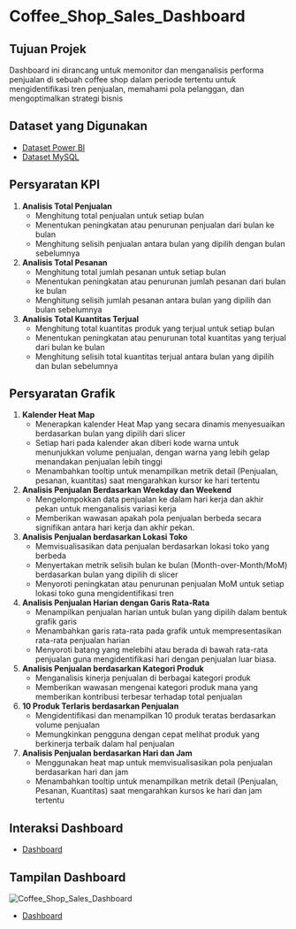 # Coffee_Shop_Sales_Dashboard

## Tujuan Projek
Dashboard ini dirancang untuk memonitor dan menganalisis performa penjualan di sebuah coffee shop dalam periode tertentu untuk mengidentifikasi tren penjualan, memahami pola pelanggan, dan mengoptimalkan strategi bisnis

## Dataset yang Digunakan
- <a href="https://github.com/ifanapridarahman/Coffee_Shop_Sales_Dashboard/blob/main/Coffee%20Shop%20Sales.xlsx">Dataset Power BI</a>
- <a href="https://github.com/ifanapridarahman/Coffee_Shop_Sales_Dashboard/blob/main/Coffee%20Shop%20Sales.csv">Dataset MySQL</a>

## Persyaratan KPI
1. **Analisis Total Penjualan**
   - Menghitung total penjualan untuk setiap bulan
   - Menentukan peningkatan atau penurunan penjualan dari bulan ke bulan
   - Menghitung selisih penjualan antara bulan yang dipilih dengan bulan sebelumnya
2. **Analisis Total Pesanan**
   - Menghitung total jumlah pesanan untuk setiap bulan
   - Menentukan peningkatan atau penurunan jumlah pesanan dari bulan ke bulan
   - Menghitung selisih jumlah pesanan antara bulan yang dipilih dan bulan sebelumnya
3. **Analisis Total Kuantitas Terjual**
   - Menghitung total kuantitas produk yang terjual untuk setiap bulan
   - Menentukan peningkatan atau penurunan total kuantitas yang terjual dari bulan ke bulan
   - Menghitung selisih total kuantitas terjual antara bulan yang dipilih dan bulan sebelumnya

## Persyaratan Grafik
1. **Kalender Heat Map**
   - Menerapkan kalender Heat Map yang secara dinamis menyesuaikan berdasarkan bulan yang dipilih dari slicer
   - Setiap hari pada kalender akan diberi kode warna untuk menunjukkan volume penjualan, dengan warna yang lebih gelap menandakan penjualan lebih tinggi
   - Menambahkan tooltip untuk menampilkan metrik detail (Penjualan, pesanan, kuantitas) saat mengarahkan kursor ke hari tertentu
2. **Analisis Penjualan Berdasarkan Weekday dan Weekend**
   - Mengelompokkan data penjualan ke dalam hari kerja dan akhir pekan untuk menganalisis variasi kerja
   - Memberikan wawasan apakah pola penjualan berbeda secara signifikan antara hari kerja dan akhir pekan.
3. **Analisis Penjualan berdasarkan Lokasi Toko**
   - Memvisualisasikan data penjualan berdasarkan lokasi toko yang berbeda
   - Menyertakan metrik selisih bulan ke bulan (Month-over-Month/MoM) berdasarkan bulan yang dipilih di slicer
   - Menyoroti peningkatan atau penurunan penjualan MoM untuk setiap lokasi toko guna mengidentifikasi tren
4. **Analisis Penjualan Harian dengan Garis Rata-Rata**
   - Menampilkan penjualan harian untuk bulan yang dipilih dalam bentuk grafik garis
   - Menambahkan garis rata-rata pada grafik untuk mempresentasikan rata-rata penjualan harian
   - Menyoroti batang yang melebihi atau berada di bawah rata-rata penjualan guna mengidentifikasi hari dengan penjualan luar biasa.
5. **Analisis Penjualan berdasarkan Kategori Produk**
   - Menganalisis kinerja penjualan di berbagai kategori produk
   - Memberikan wawasan mengenai kategori produk mana yang memberikan kontribusi terbesar terhadap total penjualan
6. **10 Produk Terlaris berdasarkan Penjualan**
   - Mengidentifikasi dan menampilkan 10 produk teratas berdasarkan volume penjualan
   -  Memungkinkan pengguna dengan cepat melihat produk yang berkinerja terbaik dalam hal penjualan
7. **Analisis Penjualan berdasarkan Hari dan Jam**
   - Menggunakan heat map untuk memvisualisasikan pola penjualan berdasarkan hari dan jam
   - Menambahkan tooltip untuk menampilkan metrik detail (Penjualan, Pesanan, Kuantitas) saat mengarahkan kursos ke hari dan jam tertentu

## Interaksi Dashboard
- <a href="https://github.com/ifanapridarahman/Coffee_Shop_Sales_Dashboard/blob/main/Coffe%20Shop%20Sales.pbix">Dashboard</a>

## Tampilan Dashboard
![Coffee_Shop_Sales_Dashboard](https://github.com/user-attachments/assets/eac2ce15-7c15-48eb-8a86-f89a8b06d8ea)
- <a href="https://github.com/ifanapridarahman/Coffee_Shop_Sales_Dashboard/blob/main/Coffee_Shop_Sales_Dashboard.png">Dashboard</a>



